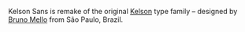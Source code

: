 Kelson Sans is remake of the original [Kelson](http://www.fontfabric.com/kelson-sans/www.myfonts.com/fonts/armasen/kelson/?refby=fontfabric) type family – designed by [Bruno Mello](http://www.fontfabric.com/kelson-sans/) from São Paulo, Brazil.
